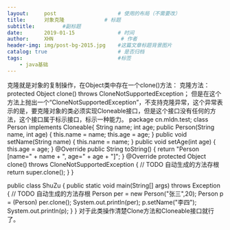 ```yaml
---
layout:     post                    # 使用的布局（不需要改）
title:      对象克隆             # 标题 
subtitle:         #副标题   
date:       2019-01-15              # 时间
author:     XHN                      # 作者
header-img: img/post-bg-2015.jpg    #这篇文章标题背景图片
catalog: true                       # 是否归档
tags:                               #标签
    - java基础
---
```



克隆就是对象的复制操作，在Object类中存在一个clone()方法：
    克隆方法：protected Object clone() throws CloneNotSupportedException；
但是在这个方法上抛出一个“CloneNotSupportedException”，不支持克隆异常，这个异常表示的是，要克隆对象的类必须实现Cloneable接口，但是这个接口没有任何的方法，这个接口属于标示接口，标示一种能力。
package cn.mldn.test;
class Person implements Cloneable{
	String name;
	int age;
	public Person(String name, int age) {
		this.name = name;
		this.age = age;
	}
	public void setName(String name) {
		this.name = name;
	}
	public void setAge(int age) {
		this.age = age;
	}
	@Override
	public String toString() {
		return "Person [name=" + name + ", age=" + age + "]";
	}
	@Override
	protected Object clone() throws CloneNotSupportedException {
		// TODO 自动生成的方法存根
		return super.clone();
	}
}

public class ShuZu {
	public static void main(String[] args) throws Exception {
		// TODO 自动生成的方法存根
		Person per = new Person("张三",20);
		Person p = (Person) per.clone();
		System.out.println(per);
		p.setName("李四");
		System.out.println(p);
	}
}
对于此类操作清楚Clone方法和Cloneable接口就行了。
